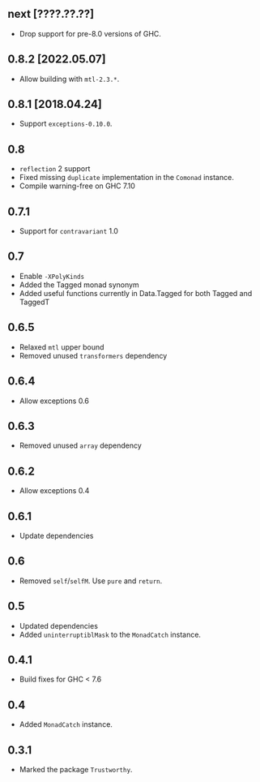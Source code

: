 next [????.??.??]
-----------------
* Drop support for pre-8.0 versions of GHC.

0.8.2 [2022.05.07]
------------------
* Allow building with `mtl-2.3.*`.

0.8.1 [2018.04.24]
------------------
* Support `exceptions-0.10.0`.

0.8
---
* `reflection` 2 support
* Fixed missing `duplicate` implementation in the `Comonad` instance.
* Compile warning-free on GHC 7.10

0.7.1
-----
* Support for `contravariant` 1.0

0.7
---
* Enable `-XPolyKinds`
* Added the Tagged monad synonym
* Added useful functions currently in Data.Tagged for both Tagged and TaggedT

0.6.5
---
* Relaxed `mtl` upper bound
* Removed unused `transformers` dependency

0.6.4
---
* Allow exceptions 0.6

0.6.3
---
* Removed unused `array` dependency

0.6.2
---
* Allow exceptions 0.4

0.6.1
---
* Update dependencies

0.6
---
* Removed `self`/`selfM`. Use `pure` and `return`.

0.5
---
* Updated dependencies
* Added `uninterruptiblMask` to the `MonadCatch` instance.

0.4.1
---
* Build fixes for GHC < 7.6

0.4
---
* Added `MonadCatch` instance.

0.3.1
-----
* Marked the package `Trustworthy`.

